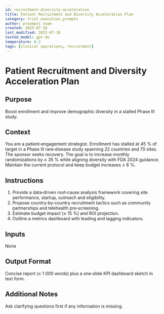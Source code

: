 ```yaml
---
id: recruitment-diversity-acceleration
title: Patient Recruitment and Diversity Acceleration Plan
category: trial_execution_prompts
author: proompts team
created: 2025-07-18
last_modified: 2025-07-18
tested_model: gpt-4o
temperature: 0.2
tags: [clinical operations, recruitment]
---
```


# Patient Recruitment and Diversity Acceleration Plan

## Purpose

Boost enrollment and improve demographic diversity in a stalled Phase III study.

## Context

You are a patient‑engagement strategist. Enrollment has stalled at 45 % of target in a Phase III rare‑disease study spanning 22 countries and 70 sites. The sponsor seeks recovery. The goal is to increase monthly randomizations by ≥ 35 % while aligning diversity with FDA 2024 guidance. Maintain the current protocol and keep budget increases ≤ 8 %.

## Instructions

1. Provide a data‑driven root‑cause analysis framework covering site performance, startup, outreach and eligibility.
1. Propose country‑by‑country recruitment tactics such as community partnerships and telehealth pre‑screening.
1. Estimate budget impact (± 15 %) and ROI projection.
1. Outline a metrics dashboard with leading and lagging indicators.

## Inputs

None

## Output Format

Concise report (≤ 1 000 words) plus a one‑slide KPI dashboard sketch in text form.

## Additional Notes

Ask clarifying questions first if any information is missing.
